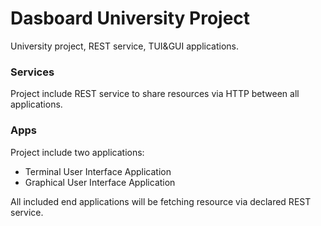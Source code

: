 # Dasboard University Project
University project, REST service, TUI&amp;GUI applications.

### Services
Project include REST service to share resources via HTTP between all applications.

### Apps
Project include two applications:
  - Terminal User Interface Application
  - Graphical User Interface Application

All included end applications will be fetching resource via declared REST service.
